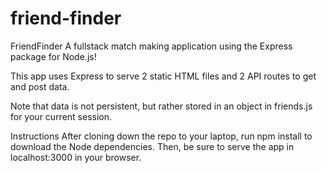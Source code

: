 # friend-finder

FriendFinder
A fullstack match making application using the Express package for Node.js!


This app uses Express to serve 2 static HTML files and 2 API routes to get and post data.

Note that data is not persistent, but rather stored in an object in friends.js for your current session.

Instructions
After cloning down the repo to your laptop, run npm install to download the Node dependencies. Then, be sure to serve the app in localhost:3000 in your browser.
